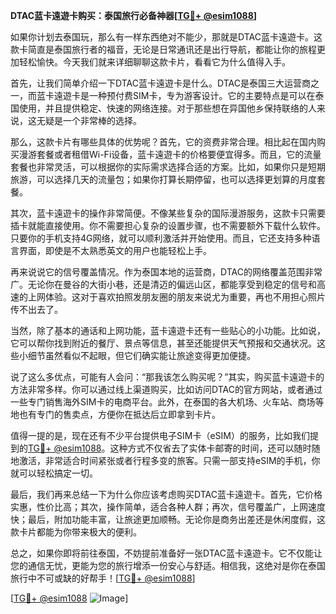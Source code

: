 **DTAC蓝卡遠遊卡购买：泰国旅行必备神器[[TG💪+ @esim1088](https://t.me/s/esim1088)]**

如果你计划去泰国玩，那么有一样东西绝对不能少，那就是DTAC蓝卡遠遊卡。这款卡简直是泰国旅行者的福音，无论是日常通讯还是出行导航，都能让你的旅程更加轻松愉快。今天我们就来详细聊聊这款卡片，看看它为什么值得入手。

首先，让我们简单介绍一下DTAC蓝卡遠遊卡是什么。DTAC是泰国三大运营商之一，而蓝卡遠遊卡是一种预付费SIM卡，专为游客设计。它的主要特点是可以在泰国使用，并且提供稳定、快速的网络连接。对于那些想在异国他乡保持联络的人来说，这无疑是一个非常棒的选择。

那么，这款卡片有哪些具体的优势呢？首先，它的资费非常合理。相比起在国内购买漫游套餐或者租借Wi-Fi设备，蓝卡遠遊卡的价格要便宜得多。而且，它的流量套餐也非常灵活，可以根据你的实际需求选择合适的方案。比如，如果你只是短期旅游，可以选择几天的流量包；如果你打算长期停留，也可以选择更划算的月度套餐。

其次，蓝卡遠遊卡的操作非常简便。不像某些复杂的国际漫游服务，这款卡只需要插卡就能直接使用。你不需要担心复杂的设置步骤，也不需要额外下载什么软件。只要你的手机支持4G网络，就可以顺利激活并开始使用。而且，它还支持多种语言界面，即使是不太熟悉英文的用户也能轻松上手。

再来说说它的信号覆盖情况。作为泰国本地的运营商，DTAC的网络覆盖范围非常广。无论你在曼谷的大街小巷，还是清迈的偏远山区，都能享受到稳定的信号和高速的上网体验。这对于喜欢拍照发朋友圈的朋友来说尤为重要，再也不用担心照片传不出去了。

当然，除了基本的通话和上网功能，蓝卡遠遊卡还有一些贴心的小功能。比如说，它可以帮你找到附近的餐厅、景点等信息，甚至还能提供天气预报和交通状况。这些小细节虽然看似不起眼，但它们确实能让旅途变得更加便捷。

说了这么多优点，可能有人会问：“那我该怎么购买呢？”其实，购买蓝卡遠遊卡的方法非常多样。你可以通过线上渠道购买，比如访问DTAC的官方网站，或者通过一些专门销售海外SIM卡的电商平台。此外，在泰国的各大机场、火车站、商场等地也有专门的售卖点，方便你在抵达后立即拿到卡片。

值得一提的是，现在还有不少平台提供电子SIM卡（eSIM）的服务，比如我们提到的[TG💪+ @esim1088](https://t.me/s/esim1088)。这种方式不仅省去了实体卡邮寄的时间，还可以随时随地激活，非常适合时间紧张或者行程多变的旅客。只需一部支持eSIM的手机，你就可以轻松搞定一切。

最后，我们再来总结一下为什么你应该考虑购买DTAC蓝卡遠遊卡。首先，它价格实惠，性价比高；其次，操作简单，适合各种人群；再次，信号覆盖广，上网速度快；最后，附加功能丰富，让旅途更加顺畅。无论你是商务出差还是休闲度假，这款卡片都能为你带来极大的便利。

总之，如果你即将前往泰国，不妨提前准备好一张DTAC蓝卡遠遊卡。它不仅能让您的通信无忧，更能为您的旅行增添一份安心与舒适。相信我，这绝对是你在泰国旅行中不可或缺的好帮手！[[TG💪+ @esim1088](https://t.me/s/esim1088)] 

[[TG💪+ @esim1088](https://t.me/s/esim1088) ![Image](https://i.postimg.cc/4NQfJmqS/Snipaste-2025-05-13-00-14-12.png)]
